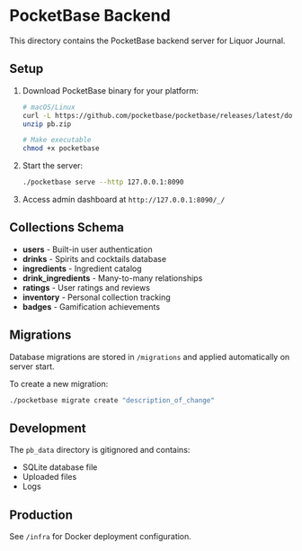 # PocketBase Backend

This directory contains the PocketBase backend server for Liquor Journal.

## Setup

1. Download PocketBase binary for your platform:
   ```bash
   # macOS/Linux
   curl -L https://github.com/pocketbase/pocketbase/releases/latest/download/pocketbase_darwin_amd64.zip -o pb.zip
   unzip pb.zip
   
   # Make executable
   chmod +x pocketbase
   ```

2. Start the server:
   ```bash
   ./pocketbase serve --http 127.0.0.1:8090
   ```

3. Access admin dashboard at `http://127.0.0.1:8090/_/`

## Collections Schema

- **users** - Built-in user authentication
- **drinks** - Spirits and cocktails database
- **ingredients** - Ingredient catalog
- **drink_ingredients** - Many-to-many relationships
- **ratings** - User ratings and reviews
- **inventory** - Personal collection tracking
- **badges** - Gamification achievements

## Migrations

Database migrations are stored in `/migrations` and applied automatically on server start.

To create a new migration:
```bash
./pocketbase migrate create "description_of_change"
```

## Development

The `pb_data` directory is gitignored and contains:
- SQLite database file
- Uploaded files
- Logs

## Production

See `/infra` for Docker deployment configuration.